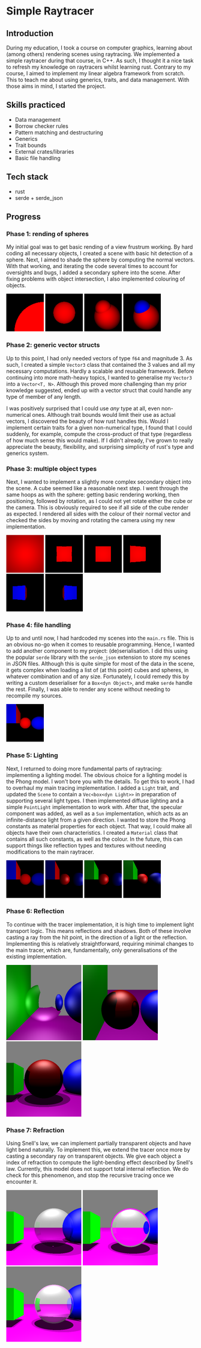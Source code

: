 # Simple Raytracer

## Introduction

During my education, I took a course on computer graphics, learning about (among others)
rendering scenes using raytracing. We implemented a simple raytracer during that course, in C++.
As such, I thought it a nice task to refresh my knowledge on raytracers whilst learning rust.
Contrary to my course, I aimed to implement my linear algebra framework from scratch. This to
teach me about using generics, traits, and data management. With those aims in mind, I started
the project.

## Skills practiced

- Data management
- Borrow checker rules
- Pattern matching and destructuring
- Generics
- Trait bounds
- External crates/libraries
- Basic file handling

## Tech stack

- rust
- serde + serde_json

## Progress

### Phase 1: rending of spheres

My initial goal was to get basic rending of a view frustrum working. By hard coding all
necessary objects, I created a scene with basic hit detection of a sphere. Next, I aimed to
shade the sphere by computing the normal vectors. With that working, and iterating the code
several times to account for oversights and bugs, I added a secondary sphere into the scene.
After fixing problems with object intersection, I also implemented colouring of objects.

![image](images/result1.png)
![image](images/result2.png)
![image](images/result3.png)
![image](images/result4.png)

### Phase 2: generic vector structs

Up to this point, I had only needed vectors of type `f64` and magnitude 3. As such, I created a
simple `Vector3` class that contained the 3 values and all my necessary computations. Hardly a
scalable and reusable framework. Before continuing into more math-heavy topics, I wanted to
generalise my `Vector3` into a `Vector<T, N>`. Although this proved more challenging than my
prior knowledge suggested, ended up with a vector struct that could handle any type of member of
any length.

I was positively surprised that I could use _any_ type at all, even non-numerical ones. Although
trait bounds would limit their use as actual vectors, I discovered the beauty of how rust
handles this. Would I implement certain traits for a given non-numerical type, I found that I
could suddenly, for example, compute the cross-product of that type (regardless of how much
sense this would make). If I didn't already, I've grown to really appreciate the beauty,
flexibility, and surprising simplicity of rust's type and generics system.

### Phase 3: multiple object types

Next, I wanted to implement a slightly more complex secondary object into the scene. A cube
seemed like a reasonable next step. I went through the same hoops as with the sphere: getting
basic rendering working, then positioning, followed by rotation, as I could not yet rotate
either the cube or the camera. This is obviously required to see if all side of the cube render
as expected. I rendered all sides with the colour of their normal vector and checked the sides
by moving and rotating the camera using my new implementation.

![image](images/result_cube_1.png)
![image](images/result_cube_2.png)
![image](images/result_cube_3.png)
![image](images/result_cube_4.png)
![image](images/result_cube_5.png)
![image](images/result_cube_6.png)

### Phase 4: file handling

Up to and until now, I had hardcoded my scenes into the `main.rs` file. This is an obvious no-go
when it comes to reusable programming. Hence, I wanted to add another component to my project:
(de)serialisation. I did this using the popular `serde` library with the `serde_json` extension
to store my scenes in JSON files. Although this is quite simple for most of the data in the
scene, it gets complex when loading a list of (at this point) cubes and spheres, in whatever
combination and of any size. Fortunately, I could remedy this by writing a custom deserialiser for
a `Box<dyn Object>`, and make `serde` handle the rest. Finally, I was able to render any scene
without needing to recompile my sources.

![image](images/result_file_handling.png)

### Phase 5: Lighting

Next, I returned to doing more fundamental parts of raytracing: implementing a lighting model. The
obvious choice for a lighting model is the Phong model. I won't bore you with the details. To
get this to work, I had to overhaul my main tracing implementation. I added a `Light` trait, and
updated the `Scene` to contain a `Vec<box<dyn Light>>` in preparation of supporting several
light types. I then implemented diffuse lighting and a simple `PointLight` implementation to
work with. After that, the specular component was added, as well as a `Sun` implementation,
which acts as an infinite-distance light from a given direction. I wanted to store the Phong
constants as material properties for each object. That way, I could make all objects have their
own characteristics. I created a `Material` class that contains all such constants, as well as
the colour. In the future, this can support things like reflection types and textures without
needing modifications to the main raytracer.

![image](images/result_phong_1.png)
![image](images/result_phong_2.png)
![image](images/result_phong_3.png)
![image](images/result_phong_4.png)

### Phase 6: Reflection

To continue with the tracer implementation, it is high time to implement light transport logic.
This means reflections and shadows. Both of these involve casting a ray from the hit point,
in the direction of a light or the reflection. Implementing this is relatively straightforward,
requiring minimal changes to the main tracer, which are, fundamentally, only generalisations of
the existing implementation.

<img src="images/result_viewport.png" alt="result_viewport" width="200px"/>
<img src="images/result_reflection.png" alt="result_reflection" width="200px"/>
<img src="images/result_shadows.png" alt="result_shadows" width="200px"/>

### Phase 7: Refraction

Using Snell's law, we can implement partially transparent objects and have light bend naturally.
To implement this, we extend the tracer once more by casting a secondary ray on transparent objects.
We give each object a index of refraction to compute the light-bending effect described by Snell's
law. Currently, this model does not support total internal reflection. We do check for this
phenomenon, and stop the recursive tracing once we encounter it.


<img src="images/result_blending.png" alt="result_blending" width="200px"/>
<img src="images/result_refraction.png" alt="result_refraction" width="200px"/>
<img src="images/result_refraction_2.png" alt="result_refraction_2" width="200px"/>

